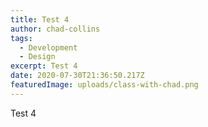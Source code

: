 ```yaml
---
title: Test 4
author: chad-collins
tags:
  - Development
  - Design
excerpt: Test 4
date: 2020-07-30T21:36:50.217Z
featuredImage: uploads/class-with-chad.png
---
```

Test 4